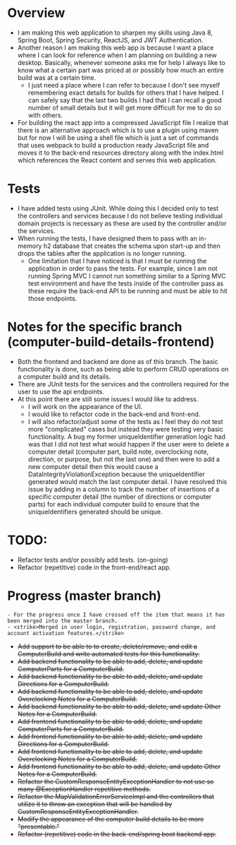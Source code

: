 # Overview

- I am making this web application to sharpen my skills using Java 8, Spring Boot, Spring Security, ReactJS, and JWT Authentication.
- Another reason I am making this web app is because I want a place where I can look for reference when I am planning on building
a new desktop. Basically, whenever someone asks me for help I always like to know what a certain part was priced at or possibly
how much an entire build was at a certain time.
    - I just need a place where I can refer to because I don't see myself remembering exact details for builds for others that
    I have helped. I can safely say that the last two builds I had that I can recall a good number of small details but
    it will get more difficult for me to do so with others.
- For building the react app into a compressed JavaScript file I realize that there is an alternative approach which is to use
a plugin using maven but for now I will be using a shell file which is just a set of commands that uses webpack to build
a production ready JavaScript file and moves it to the back-end resources directory along with the index.html which references
the React content and serves this web application.


# Tests
- I have added tests using JUnit. While doing this I decided only to test the controllers and services because I do not believe
testing individual domain projects is necessary as these are used by the controller and/or the services.
- When running the tests, I have designed them to pass with an in-memory h2 database that creates the schema upon start-up
and then drops the tables after the application is no longer running.
    - One limitation that I have noticed is that I must be running the application in order to pass the tests. For example,
    since I am not running Spring MVC I cannot run something similar to a Spring MVC test environment and have the tests
    inside of the controller pass as these require the back-end API to be running and must be able to hit those endpoints.

# Notes for the specific branch (computer-build-details-frontend)

- Both the frontend and backend are done as of this branch. The basic functionality is done, such as being able to
perform CRUD operations on a computer build and its details. 
- There are JUnit tests for the services and the controllers required for the user to use the api endpoints.
- At this point there are still some issues I would like to address.
    - I will work on the appearance of the UI.
    - I would like to refactor code in the back-end and front-end.
    - I will also refactor/adjust some of the tests as I feel they do not test more "complicated" cases but instead they
    were testing very basic functionality. A bug my former uniqueIdentifier generation logic had was that I did not test 
    what would happen if the user were to delete a computer detail (computer part, build note, overclocking note, direction, or purpose, but not the last one) and 
    then were to add a new computer detail then this would cause a DataIntegrityViolationException because the uniqueIdentifier
    generated would match the last computer detail. I have resolved this issue by adding in a column to track the number
    of insertions of a specific computer detail (the number of directions or computer parts) for each individual computer
    build to ensure that the uniqueIdentifiers generated should be unique.
    
# TODO:
- Refactor tests and/or possibly add tests. (on-going)   
- Refactor (repetitive) code in the front-end/react app.  

# Progress (master branch)
    - For the progress once I have crossed off the item that means it has been merged into the master branch.
    - <strike>Merged in user login, registration, password change, and account activation features.</strike>
- <strike>Add support to be able to to create, delete/remove, and edit a ComputerBuild and write automated tests for this functionality.</strike>
- <strike>Add backend functionality to be able to add, delete, and update ComputerParts for a ComputerBuild.</strike>
- <strike>Add backend functionality to be able to add, delete, and update Directions for a ComputerBuild.</strike> 
- <strike>Add backend functionality to be able to add, delete, and update Overclocking Notes for a ComputerBuild.</strike> 
- <strike>Add backend functionality to be able to add, delete, and update Other Notes for a ComputerBuild.</strike> 
- <strike>Add frontend functionality to be able to add, delete, and update ComputerParts for a ComputerBuild.</strike>
- <strike>Add frontend functionality to be able to add, delete, and update Directions for a ComputerBuild.</strike> 
- <strike>Add frontend functionality to be able to add, delete, and update Overclocking Notes for a ComputerBuild.</strike> 
- <strike>Add frontend functionality to be able to add, delete, and update Other Notes for a ComputerBuild.</strike> 
- <strike>Refactor the CustomResponseEntityExceptionHandler to not use so many @ExceptionHandler repetitive methods.</strike>
- <strike>Refactor the MapValidationErrorServiceImpl and the controllers that utilize it to throw an exception that
will be handled by CustomResponseEntityExceptionHandler.</strike>
- <strike>Modify the appearance of the computer build details to be more "presentable."</strike>
- <strike>Refactor (repetitive) code in the back-end/spring boot backend app.</strike>

